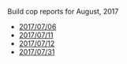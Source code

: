 Build cop reports for August, 2017

* [2017/07/06](https://bitbucket.org/osrf/gazebo/wiki/buildcop/2017/07/06)
* [2017/07/11](https://bitbucket.org/osrf/gazebo/wiki/buildcop/2017/07/11)
* [2017/07/12](https://bitbucket.org/osrf/gazebo/wiki/buildcop/2017/07/12)
* [2017/07/31](https://bitbucket.org/osrf/gazebo/wiki/buildcop/2017/07/31)